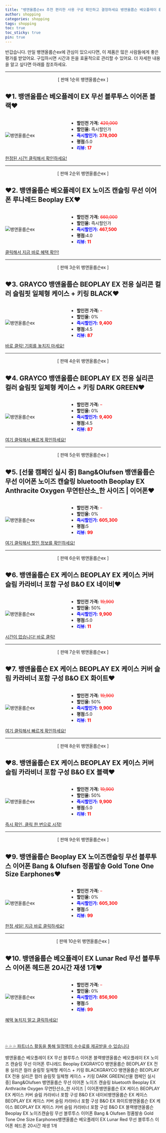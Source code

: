 ```yaml
---
title: "뱅앤올룹슨ex 추천 편리한 사용 구성 확인하고 결정하세요 뱅앤올룹슨 베오플레이 EX 무선 블루투스"
author: shopping
categories: shopping
tags: shopping
toc: true
toc_sticky: true
pin: true
---
```

반갑습니다. 만일 뱅앤올룹슨ex에 관심이 있으시다면,  이 제품은 많은 사람들에게 좋은 평가를 받았어요. 구입하시면 시간과 돈을 효율적으로 관리할 수 있어요. 더 자세한 내용을 알고 싶다면 아래를 참조하세요.

---
<p class="toplist" style="margin: 0 auto; display: block; width: fit-content;">[ 판매 1순위 뱅앤올룹슨ex ]</p>

<h2><strong>❤️1. 뱅앤올룹슨 베오플레이 EX 무선 블루투스 이어폰 블랙❤️</strong></h2>

<div style="display: flex; align-items: center;">
    <div style="flex: 0.4;">
        <img src="https://thumbnail6.coupangcdn.com/thumbnails/remote/230x230ex/image/vendor_inventory/1b37/13a8150136fab0b2eb28914feb98552a4b0573c8ee0c2ba053cdf33c2238.JPG" alt="뱅앤올룹슨ex" style="max-width: 100%;">
    </div>
    <div style="flex: 0.6; margin-left: 10px;">
        <ul>
            <li><strong>할인전 가격:</strong> <del style="color: red;">420,000</del></li>
            <li><strong>할인율:</strong> 즉시할인가</li>
            <li><span style='color:blue'><strong>즉시할인가:</strong></span> <span style='color:red'><strong>378,000</strong></span></li>
            <li><strong>평점:</strong>5.0</li>
            <li><span style='color:blue'><strong>리뷰:</strong></span> <span style='color:red'><strong>17</strong></span></li>
        </ul>
    </div>
</div>
<div class="center">
    <a href="https://William4Davisa.github.io?lptag=AF9450613&subid=githubio&pageKey=7648199056&traceid=V0-153&itemId=20342536216&vendorItemId=87427294898" class="myButton">
        한정된 시간! 클릭해서 확인하세요!
    </a>
</div>


---
<p class="toplist" style="margin: 0 auto; display: block; width: fit-content;">[ 판매 2순위 뱅앤올룹슨ex ]</p>

<h2><strong>❤️2. 뱅앤올룹슨 베오플레이 EX 노이즈 캔슬링 무선 이어폰 루나레드 Beoplay EX❤️</strong></h2>

<div style="display: flex; align-items: center;">
    <div style="flex: 0.4;">
        <img src="https://thumbnail7.coupangcdn.com/thumbnails/remote/230x230ex/image/vendor_inventory/76bb/c7c6497850593280f813bb1f9fec538cc4f20d9eec4f9d83eb0fc6fa3a07.JPG" alt="뱅앤올룹슨ex" style="max-width: 100%;">
    </div>
    <div style="flex: 0.6; margin-left: 10px;">
        <ul>
            <li><strong>할인전 가격:</strong> <del style="color: red;">660,000</del></li>
            <li><strong>할인율:</strong> 즉시할인가</li>
            <li><span style='color:blue'><strong>즉시할인가:</strong></span> <span style='color:red'><strong>467,500</strong></span></li>
            <li><strong>평점:</strong>4.0</li>
            <li><span style='color:blue'><strong>리뷰:</strong></span> <span style='color:red'><strong>11</strong></span></li>
        </ul>
    </div>
</div>
<div class="center">
    <a href="https://William4Davisa.github.io?lptag=AF9450613&subid=githubio&pageKey=7375066225&traceid=V0-153&itemId=19033662154&vendorItemId=86157627353" class="myButton">
        클릭해서 지금 바로 혜택 확인!
    </a>
</div>


---
<p class="toplist" style="margin: 0 auto; display: block; width: fit-content;">[ 판매 3순위 뱅앤올룹슨ex ]</p>

<h2><strong>❤️3. GRAYCO 뱅앤올룹슨 BEOPLAY EX 전용 실리콘 컬러 슬림핏 일체형 케이스 + 키링 BLACK❤️</strong></h2>

<div style="display: flex; align-items: center;">
    <div style="flex: 0.4;">
        <img src="https://thumbnail9.coupangcdn.com/thumbnails/remote/230x230ex/image/rs_quotation_api/ndmxtg6u/91dd8b082b8c4b5cb55e7bfe1d7a667d.jpg" alt="뱅앤올룹슨ex" style="max-width: 100%;">
    </div>
    <div style="flex: 0.6; margin-left: 10px;">
        <ul>
            <li><strong>할인전 가격:</strong> <del style="color: red;">-</del></li>
            <li><strong>할인율:</strong> 0%</li>
            <li><span style='color:blue'><strong>즉시할인가:</strong></span> <span style='color:red'><strong>9,400</strong></span></li>
            <li><strong>평점:</strong>4.5</li>
            <li><span style='color:blue'><strong>리뷰:</strong></span> <span style='color:red'><strong>87</strong></span></li>
        </ul>
    </div>
</div>
<div class="center">
    <a href="https://William4Davisa.github.io?lptag=AF9450613&subid=githubio&pageKey=6595624977&traceid=V0-153&itemId=14900926061&vendorItemId=82427484882" class="myButton">
        바로 클릭! 기회를 놓치지 마세요!
    </a>
</div>


---
<p class="toplist" style="margin: 0 auto; display: block; width: fit-content;">[ 판매 4순위 뱅앤올룹슨ex ]</p>

<h2><strong>❤️4. GRAYCO 뱅앤올룹슨 BEOPLAY EX 전용 실리콘 컬러 슬림핏 일체형 케이스 + 키링 DARK GREEN❤️</strong></h2>

<div style="display: flex; align-items: center;">
    <div style="flex: 0.4;">
        <img src="https://thumbnail9.coupangcdn.com/thumbnails/remote/230x230ex/image/rs_quotation_api/uobu1vau/c40c780dca084613a4f5ae512fe5a523.jpg" alt="뱅앤올룹슨ex" style="max-width: 100%;">
    </div>
    <div style="flex: 0.6; margin-left: 10px;">
        <ul>
            <li><strong>할인전 가격:</strong> <del style="color: red;">-</del></li>
            <li><strong>할인율:</strong> 0%</li>
            <li><span style='color:blue'><strong>즉시할인가:</strong></span> <span style='color:red'><strong>9,400</strong></span></li>
            <li><strong>평점:</strong>4.5</li>
            <li><span style='color:blue'><strong>리뷰:</strong></span> <span style='color:red'><strong>87</strong></span></li>
        </ul>
    </div>
</div>
<div class="center">
    <a href="https://William4Davisa.github.io?lptag=AF9450613&subid=githubio&pageKey=6595624977&traceid=V0-153&itemId=14900926057&vendorItemId=82427484835" class="myButton">
        여기 클릭해서 빠르게 확인하세요!
    </a>
</div>


---
<p class="toplist" style="margin: 0 auto; display: block; width: fit-content;">[ 판매 5순위 뱅앤올룹슨ex ]</p>

<h2><strong>❤️5. [선물 캠페인 실시 중] Bang&Olufsen 뱅앤올룹슨 무선 이어폰 노이즈 캔슬링 bluetooth Beoplay EX Anthracite Oxygen 무연탄산소_한 사이즈 | 이어폰❤️</strong></h2>

<div style="display: flex; align-items: center;">
    <div style="flex: 0.4;">
        <img src="https://thumbnail9.coupangcdn.com/thumbnails/remote/230x230ex/image/vendor_inventory/ba9f/282926bd7a298b447dc920a8b90e7d2232335463c411deb63bd591103b17.jpg" alt="뱅앤올룹슨ex" style="max-width: 100%;">
    </div>
    <div style="flex: 0.6; margin-left: 10px;">
        <ul>
            <li><strong>할인전 가격:</strong> <del style="color: red;">-</del></li>
            <li><strong>할인율:</strong> 0%</li>
            <li><span style='color:blue'><strong>즉시할인가:</strong></span> <span style='color:red'><strong>605,300</strong></span></li>
            <li><strong>평점:</strong>5</li>
            <li><span style='color:blue'><strong>리뷰:</strong></span> <span style='color:red'><strong>99</strong></span></li>
        </ul>
    </div>
</div>
<div class="center">
    <a href="https://William4Davisa.github.io?lptag=AF9450613&subid=githubio&pageKey=6569379748&traceid=V0-153&itemId=14740795903&vendorItemId=87075690907" class="myButton">
        여기 클릭해서 할인 정보를 확인하세요!
    </a>
</div>


---
<p class="toplist" style="margin: 0 auto; display: block; width: fit-content;">[ 판매 6순위 뱅앤올룹슨ex ]</p>

<h2><strong>❤️6. 뱅앤올룹슨 EX 케이스 BEOPLAY EX 케이스 커버 슬림 카라비너 포함 구성 B&O EX 네이비❤️</strong></h2>

<div style="display: flex; align-items: center;">
    <div style="flex: 0.4;">
        <img src="https://thumbnail9.coupangcdn.com/thumbnails/remote/230x230ex/image/vendor_inventory/943b/3ece823dba2eba8bca9dbe5a84342c094a27697d13304859d0c1dd141f65.jpg" alt="뱅앤올룹슨ex" style="max-width: 100%;">
    </div>
    <div style="flex: 0.6; margin-left: 10px;">
        <ul>
            <li><strong>할인전 가격:</strong> <del style="color: red;">19,900</del></li>
            <li><strong>할인율:</strong> 50%</li>
            <li><span style='color:blue'><strong>즉시할인가:</strong></span> <span style='color:red'><strong>9,900</strong></span></li>
            <li><strong>평점:</strong>5.0</li>
            <li><span style='color:blue'><strong>리뷰:</strong></span> <span style='color:red'><strong>11</strong></span></li>
        </ul>
    </div>
</div>
<div class="center">
    <a href="https://William4Davisa.github.io?lptag=AF9450613&subid=githubio&pageKey=7168962140&traceid=V0-153&itemId=18056520623&vendorItemId=90491713354" class="myButton">
        시간이 없습니다! 바로 클릭!
    </a>
</div>


---
<p class="toplist" style="margin: 0 auto; display: block; width: fit-content;">[ 판매 7순위 뱅앤올룹슨ex ]</p>

<h2><strong>❤️7. 뱅앤올룹슨 EX 케이스 BEOPLAY EX 케이스 커버 슬림 카라비너 포함 구성 B&O EX 화이트❤️</strong></h2>

<div style="display: flex; align-items: center;">
    <div style="flex: 0.4;">
        <img src="https://thumbnail7.coupangcdn.com/thumbnails/remote/230x230ex/image/vendor_inventory/9d74/8205de730be5883205c7a34503b55eca457bf98016e0e1c55a2360f98c43.jpg" alt="뱅앤올룹슨ex" style="max-width: 100%;">
    </div>
    <div style="flex: 0.6; margin-left: 10px;">
        <ul>
            <li><strong>할인전 가격:</strong> <del style="color: red;">19,900</del></li>
            <li><strong>할인율:</strong> 50%</li>
            <li><span style='color:blue'><strong>즉시할인가:</strong></span> <span style='color:red'><strong>9,900</strong></span></li>
            <li><strong>평점:</strong>5.0</li>
            <li><span style='color:blue'><strong>리뷰:</strong></span> <span style='color:red'><strong>11</strong></span></li>
        </ul>
    </div>
</div>
<div class="center">
    <a href="https://William4Davisa.github.io?lptag=AF9450613&subid=githubio&pageKey=7168962140&traceid=V0-153&itemId=18056520622&vendorItemId=90491713332" class="myButton">
        여기 클릭해서 빠르게 확인하세요!
    </a>
</div>


---
<p class="toplist" style="margin: 0 auto; display: block; width: fit-content;">[ 판매 8순위 뱅앤올룹슨ex ]</p>

<h2><strong>❤️8. 뱅앤올룹슨 EX 케이스 BEOPLAY EX 케이스 커버 슬림 카라비너 포함 구성 B&O EX 블랙❤️</strong></h2>

<div style="display: flex; align-items: center;">
    <div style="flex: 0.4;">
        <img src="https://thumbnail6.coupangcdn.com/thumbnails/remote/230x230ex/image/vendor_inventory/5e33/0409c19613ed353572b8068056ffe27872ca5e86ea393ae786d8afcf06d1.jpg" alt="뱅앤올룹슨ex" style="max-width: 100%;">
    </div>
    <div style="flex: 0.6; margin-left: 10px;">
        <ul>
            <li><strong>할인전 가격:</strong> <del style="color: red;">19,900</del></li>
            <li><strong>할인율:</strong> 50%</li>
            <li><span style='color:blue'><strong>즉시할인가:</strong></span> <span style='color:red'><strong>9,900</strong></span></li>
            <li><strong>평점:</strong>5.0</li>
            <li><span style='color:blue'><strong>리뷰:</strong></span> <span style='color:red'><strong>11</strong></span></li>
        </ul>
    </div>
</div>
<div class="center">
    <a href="https://William4Davisa.github.io?lptag=AF9450613&subid=githubio&pageKey=7168962140&traceid=V0-153&itemId=18056520620&vendorItemId=90491713312" class="myButton">
        즉시 확인, 클릭 한 번으로 시작!
    </a>
</div>


---
<p class="toplist" style="margin: 0 auto; display: block; width: fit-content;">[ 판매 9순위 뱅앤올룹슨ex ]</p>

<h2><strong>❤️9. 뱅앤올룹슨 Beoplay EX 노이즈캔슬링 무선 블루투스 이어폰 Bang & Olufsen 정품발송 Gold Tone One Size Earphones❤️</strong></h2>

<div style="display: flex; align-items: center;">
    <div style="flex: 0.4;">
        <img src="https://thumbnail9.coupangcdn.com/thumbnails/remote/230x230ex/image/vendor_inventory/ba9f/282926bd7a298b447dc920a8b90e7d2232335463c411deb63bd591103b17.jpg" alt="뱅앤올룹슨ex" style="max-width: 100%;">
    </div>
    <div style="flex: 0.6; margin-left: 10px;">
        <ul>
            <li><strong>할인전 가격:</strong> <del style="color: red;">-</del></li>
            <li><strong>할인율:</strong> 0%</li>
            <li><span style='color:blue'><strong>즉시할인가:</strong></span> <span style='color:red'><strong>605,300</strong></span></li>
            <li><strong>평점:</strong>5</li>
            <li><span style='color:blue'><strong>리뷰:</strong></span> <span style='color:red'><strong>99</strong></span></li>
        </ul>
    </div>
</div>
<div class="center">
    <a href="https://William4Davisa.github.io?lptag=AF9450613&subid=githubio&pageKey=7573358007&traceid=V0-153&itemId=19977326436&vendorItemId=87075690928" class="myButton">
        한정 세일! 지금 바로 클릭하세요!
    </a>
</div>


---
<p class="toplist" style="margin: 0 auto; display: block; width: fit-content;">[ 판매 10순위 뱅앤올룹슨ex ]</p>

<h2><strong>❤️10. 뱅앤올룹슨 베오플레이 EX Lunar Red 무선 블루투스 이어폰 헤드폰 20시간 재생 1개❤️</strong></h2>

<div style="display: flex; align-items: center;">
    <div style="flex: 0.4;">
        <img src="https://thumbnail8.coupangcdn.com/thumbnails/remote/230x230ex/image/vendor_inventory/82a7/468b4857f5a3f14f1c5245dcf5a4e0131d912b19e0b0e9c540f099369743.jpg" alt="뱅앤올룹슨ex" style="max-width: 100%;">
    </div>
    <div style="flex: 0.6; margin-left: 10px;">
        <ul>
            <li><strong>할인전 가격:</strong> <del style="color: red;">-</del></li>
            <li><strong>할인율:</strong> 0%</li>
            <li><span style='color:blue'><strong>즉시할인가:</strong></span> <span style='color:red'><strong>856,900</strong></span></li>
            <li><strong>평점:</strong>5</li>
            <li><span style='color:blue'><strong>리뷰:</strong></span> <span style='color:red'><strong>99</strong></span></li>
        </ul>
    </div>
</div>
<div class="center">
    <a href="https://William4Davisa.github.io?lptag=AF9450613&subid=githubio&pageKey=7666096587&traceid=V0-153&itemId=20437056447&vendorItemId=87517898793" class="myButton">
        혜택 놓치지 말고 클릭하세요!
    </a>
</div>

<br><br><br>[💦 💦 💦 파트너스 활동을 통해 일정액의 수수료를 제공받을 수 있습니다](https://link.coupang.com/a/bcpT2c)<br><br>뱅앤올룹슨 베오플레이 EX 무선 블루투스 이어폰 블랙뱅앤올룹슨 베오플레이 EX 노이즈 캔슬링 무선 이어폰 루나레드 Beoplay EXGRAYCO 뱅앤올룹슨 BEOPLAY EX 전용 실리콘 컬러 슬림핏 일체형 케이스 + 키링 BLACKGRAYCO 뱅앤올룹슨 BEOPLAY EX 전용 실리콘 컬러 슬림핏 일체형 케이스 + 키링 DARK GREEN[선물 캠페인 실시 중] Bang&Olufsen 뱅앤올룹슨 무선 이어폰 노이즈 캔슬링 bluetooth Beoplay EX Anthracite Oxygen 무연탄산소_한 사이즈 | 이어폰뱅앤올룹슨 EX 케이스 BEOPLAY EX 케이스 커버 슬림 카라비너 포함 구성 B&O EX 네이비뱅앤올룹슨 EX 케이스 BEOPLAY EX 케이스 커버 슬림 카라비너 포함 구성 B&O EX 화이트뱅앤올룹슨 EX 케이스 BEOPLAY EX 케이스 커버 슬림 카라비너 포함 구성 B&O EX 블랙뱅앤올룹슨 Beoplay EX 노이즈캔슬링 무선 블루투스 이어폰 Bang & Olufsen 정품발송 Gold Tone One Size Earphones뱅앤올룹슨 베오플레이 EX Lunar Red 무선 블루투스 이어폰 헤드폰 20시간 재생 1개